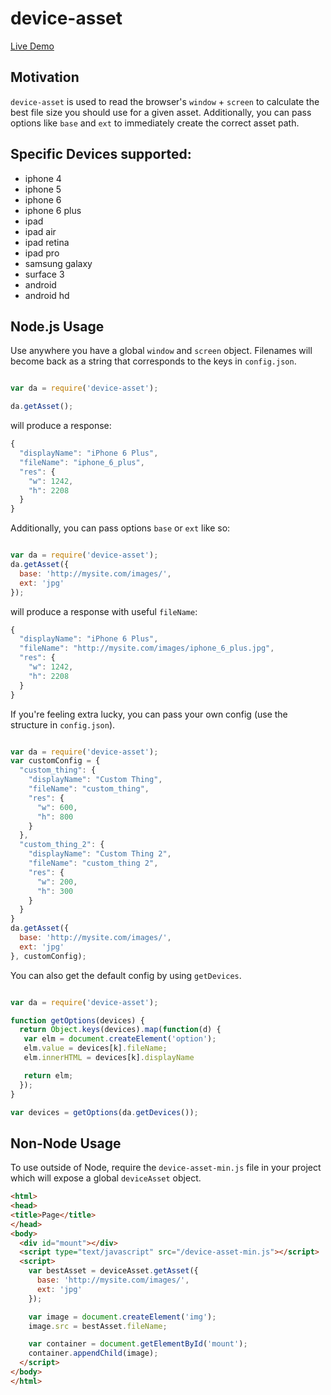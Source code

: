 # device-asset

[Live Demo](http://artnotfound.github.io/device-asset/)

## Motivation

`device-asset` is used to read the browser's `window` + `screen` to calculate the best file size you should use for a given asset. Additionally,
you can pass options like `base` and `ext` to immediately create the correct asset path.

## Specific Devices supported:

* iphone 4
* iphone 5
* iphone 6
* iphone 6 plus
* ipad
* ipad air
* ipad retina
* ipad pro
* samsung galaxy
* surface 3
* android
* android hd

## Node.js Usage

Use anywhere you have a global `window` and `screen` object.
Filenames will become back as a string that corresponds to the keys in `config.json`.

```js

var da = require('device-asset');

da.getAsset();

```

will produce a response:

```js
{
  "displayName": "iPhone 6 Plus",
  "fileName": "iphone_6_plus",
  "res": {
    "w": 1242,
    "h": 2208
  }
}
```

Additionally, you can pass options `base` or `ext` like so:

```js

var da = require('device-asset');
da.getAsset({
  base: 'http://mysite.com/images/',
  ext: 'jpg'
});

```

will produce a response with useful `fileName`:

```js
{
  "displayName": "iPhone 6 Plus",
  "fileName": "http://mysite.com/images/iphone_6_plus.jpg",
  "res": {
    "w": 1242,
    "h": 2208
  }
}
```

If you're feeling extra lucky, you can pass your own config (use the structure in `config.json`).

```js

var da = require('device-asset');
var customConfig = {
  "custom_thing": {
    "displayName": "Custom Thing",
    "fileName": "custom_thing",
    "res": {
      "w": 600,
      "h": 800
    }
  },
  "custom_thing_2": {
    "displayName": "Custom Thing 2",
    "fileName": "custom_thing 2",
    "res": {
      "w": 200,
      "h": 300
    }
  }
}
da.getAsset({
  base: 'http://mysite.com/images/',
  ext: 'jpg'
}, customConfig);

```

You can also get the default config by using `getDevices`.

```js

var da = require('device-asset');

function getOptions(devices) {
  return Object.keys(devices).map(function(d) {
   var elm = document.createElement('option');
   elm.value = devices[k].fileName; 
   elm.innerHTML = devices[k].displayName

   return elm;
  });
}

var devices = getOptions(da.getDevices());

```

## Non-Node Usage

To use outside of Node, require the `device-asset-min.js` file in your project which will expose a global `deviceAsset` object.

```html
<html>
<head>
<title>Page</title>
</head>
<body>
  <div id="mount"></div>
  <script type="text/javascript" src="/device-asset-min.js"></script>
  <script>
    var bestAsset = deviceAsset.getAsset({
      base: 'http://mysite.com/images/',
      ext: 'jpg'
    });

    var image = document.createElement('img');
    image.src = bestAsset.fileName;

    var container = document.getElementById('mount');
    container.appendChild(image);
  </script>
</body>
</html>
 
```


